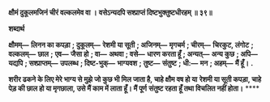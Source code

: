**क्षौमं दुकूलमजिनं चीरं वल्कलमेव वा ।** **वसेऽन्यदपि सश्प्राप्तं दिष्टभुक्तुष्टधीरहम् ॥ ३९॥** 

**शब्दार्थ** 

**क्षौमम्—** **लिनन का कपड़ा** **; दुकूलम्—** **रेशमी या सूती** **; अजिनम्—** **मृगचर्म** **; चीरम्—** **चिरकुट, लंगोट** **; वल्कलम्—** **छाल** **;** **एव—** **जैसा हो** **; वा—** **अथवा** **; वसे—** **धारण करता हूँ** **; अन्यत्—** **अन्य कुछ** **; अपि—** **यद्यपि** **; सश्प्राप्तम्—** **उपलब्ध** **; दिष्ट-भुक्—** **भाग्यवश** **; तुष्ट—** **संतुष्ट** **; धी:—** **मन** **; अहम्—** **मैं हूँ।** **.** 

**शरीर ढकने के लिए मेरे भाग्य से मुझे जो कुछ भी मिल जाता है, चाहे क्षौम वष हो या** **रेशमी या सूती कपड़ा, चाहे पेड़ की छाल हो या मृगछाला, उसे मैं काम में लाता हूँ। मैं पूर्ण** **संतुष्ट रहता हूँ तथा विचलित नहीं होता।** **** 